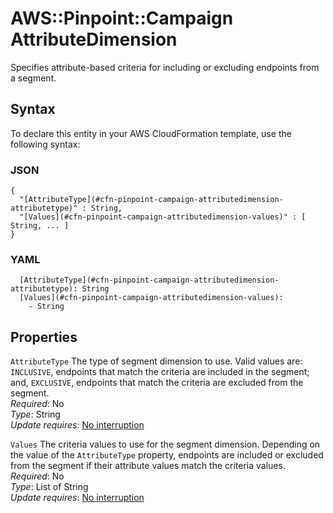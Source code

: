 # AWS::Pinpoint::Campaign AttributeDimension<a name="aws-properties-pinpoint-campaign-attributedimension"></a>

Specifies attribute\-based criteria for including or excluding endpoints from a segment\.

## Syntax<a name="aws-properties-pinpoint-campaign-attributedimension-syntax"></a>

To declare this entity in your AWS CloudFormation template, use the following syntax:

### JSON<a name="aws-properties-pinpoint-campaign-attributedimension-syntax.json"></a>

```
{
  "[AttributeType](#cfn-pinpoint-campaign-attributedimension-attributetype)" : String,
  "[Values](#cfn-pinpoint-campaign-attributedimension-values)" : [ String, ... ]
}
```

### YAML<a name="aws-properties-pinpoint-campaign-attributedimension-syntax.yaml"></a>

```
  [AttributeType](#cfn-pinpoint-campaign-attributedimension-attributetype): String
  [Values](#cfn-pinpoint-campaign-attributedimension-values): 
    - String
```

## Properties<a name="aws-properties-pinpoint-campaign-attributedimension-properties"></a>

`AttributeType`  <a name="cfn-pinpoint-campaign-attributedimension-attributetype"></a>
The type of segment dimension to use\. Valid values are: `INCLUSIVE`, endpoints that match the criteria are included in the segment; and, `EXCLUSIVE`, endpoints that match the criteria are excluded from the segment\.  
*Required*: No  
*Type*: String  
*Update requires*: [No interruption](https://docs.aws.amazon.com/AWSCloudFormation/latest/UserGuide/using-cfn-updating-stacks-update-behaviors.html#update-no-interrupt)

`Values`  <a name="cfn-pinpoint-campaign-attributedimension-values"></a>
The criteria values to use for the segment dimension\. Depending on the value of the `AttributeType` property, endpoints are included or excluded from the segment if their attribute values match the criteria values\.  
*Required*: No  
*Type*: List of String  
*Update requires*: [No interruption](https://docs.aws.amazon.com/AWSCloudFormation/latest/UserGuide/using-cfn-updating-stacks-update-behaviors.html#update-no-interrupt)